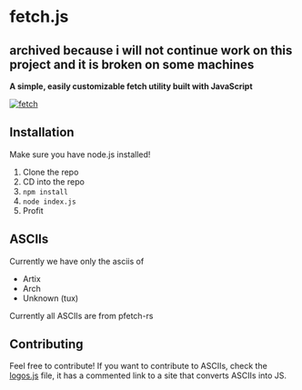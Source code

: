 # fetch.js

## archived because i will not continue work on this project and it is broken on some machines

**A simple, easily customizable fetch utility built with JavaScript**

<a href="https://imgbb.com/"><img src="https://i.ibb.co/hKDb5xW/fetch.png" alt="fetch" border="0"></a>

## Installation
Make sure you have node.js installed!
1. Clone the repo
2. CD into the repo
3. `npm install`
4. `node index.js`
5. Profit

## ASCIIs 
Currently we have only the asciis of
- Artix
- Arch
- Unknown (tux)

Currently all ASCIIs are from pfetch-rs
## Contributing
Feel free to contribute! If you want to contribute to ASCIIs, check the [logos.js](https://github.com/gatesbydude/fetch.js/blob/main/logos.js) file, it has a commented link to a site that converts ASCIIs into JS.
